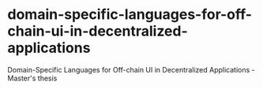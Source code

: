 # domain-specific-languages-for-off-chain-ui-in-decentralized-applications
Domain-Specific Languages for Off-chain UI in Decentralized Applications - Master's thesis
